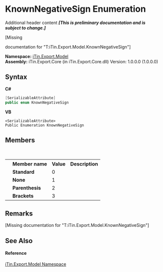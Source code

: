 # KnownNegativeSign Enumeration
Additional header content _**\[This is preliminary documentation and is subject to change.\]**_

\[Missing <summary> documentation for "T:iTin.Export.Model.KnownNegativeSign"\]

**Namespace:**&nbsp;<a href="ef57ffcc-e95e-b212-5a46-9aa6f5a3511f">iTin.Export.Model</a><br />**Assembly:**&nbsp;iTin.Export.Core (in iTin.Export.Core.dll) Version: 1.0.0.0 (1.0.0.0)

## Syntax

**C#**<br />
``` C#
[SerializableAttribute]
public enum KnownNegativeSign
```

**VB**<br />
``` VB
<SerializableAttribute>
Public Enumeration KnownNegativeSign
```


## Members
&nbsp;<table><tr><th></th><th>Member name</th><th>Value</th><th>Description</th></tr><tr><td /><td target="F:iTin.Export.Model.KnownNegativeSign.Standard">**Standard**</td><td>0</td><td /></tr><tr><td /><td target="F:iTin.Export.Model.KnownNegativeSign.None">**None**</td><td>1</td><td /></tr><tr><td /><td target="F:iTin.Export.Model.KnownNegativeSign.Parenthesis">**Parenthesis**</td><td>2</td><td /></tr><tr><td /><td target="F:iTin.Export.Model.KnownNegativeSign.Brackets">**Brackets**</td><td>3</td><td /></tr></table>

## Remarks
\[Missing <remarks> documentation for "T:iTin.Export.Model.KnownNegativeSign"\]

## See Also


#### Reference
<a href="ef57ffcc-e95e-b212-5a46-9aa6f5a3511f">iTin.Export.Model Namespace</a><br />